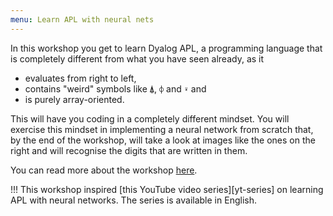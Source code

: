 ```yaml
---
menu: Learn APL with neural nets
---
```


In this workshop you get to learn Dyalog APL, a programming language that is completely different from what you have seen already, as it

 - evaluates from right to left,
 - contains "weird" symbols like `⍋`, `⌽` and `⍣` and
 - is purely array-oriented.

This will have you coding in a completely different mindset. You will exercise this mindset in implementing a neural network from scratch that, by the end of the workshop, will take a look at images like the ones on the right and will recognise the digits that are written in them.

You can read more about the workshop [here](https://mathspp.com/workshops/learn-apl-with-neural-nets).

!!! This workshop inspired [this YouTube video series][yt-series] on learning APL with neural networks. The series is available in English.
